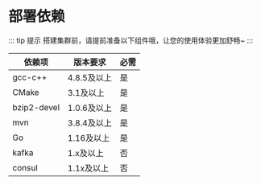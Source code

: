 # 部署依赖

::: tip 提示
搭建集群前，请提前准备以下组件哦，让您的使用体验更加舒畅~
:::

| 依赖项         | 版本要求     | 必需  |
|-------------|----------|-----|
| gcc-c++     | 4.8.5及以上 | 是   |
| CMake       | 3.1及以上   | 是   |
| bzip2-devel | 1.0.6及以上 | 是   |
| mvn         | 3.8.4及以上 | 是   |
| Go          | 1.16及以上  | 是   |
| kafka       | 1.x及以上   | 否   |
| consul      | 1.1x及以上  | 否   |

